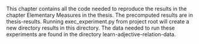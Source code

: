 This chapter contains all the code needed to reproduce the results in the chapter Elementary Measures in the thesis. The precomputed results are in thesis-results. Running exec_experiment.py from project root will create a new directory results in this directory. The data needed to run these experiments are found in the directory learn-adjective-relation-data.